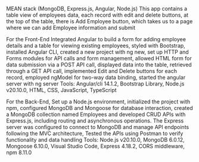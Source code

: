 MEAN stack (MongoDB, Express.js, Angular, Node.js)
This app contains a table view of employees data, each record with edit and delete buttons, at the top of the table, there is Add Employee button, which takes us to a page where we can add Employee information and submit

For the Front-End
Integrated Angular to build a form for adding employee details and a table for viewing existing employees, styled with Bootstrap, installed
Angular CLI, created a new project with ng new, set up HTTP and Forms modules for API calls and form management, allowed HTML form for data 
submission via a POST API call, displayed data into the table, retrieved through a GET API call, implemented Edit and Delete
buttons for each record, employed ngModel for two-way data binding, started the angular server with 
ng server
Tools: Angular/cli 14.1.2, Bootstrap Library, Node.js v20.10.0, HTML, CSS, JavaScript, TypeScript 

For the Back-End,
Set up a Node.js environment, initialized the project with npm, configured MongoDB and Mongoose for database interaction, created a 
MongoDB collection named Employees and developed CRUD APIs with Express.js, including routing and asynchronous operations. The Express 
server was configured to connect to MongoDB and manage API endpoints following the MVC architecture, Tested the APIs using Postman to verify
functionality and data handling
Tools: Node.js v20.10.0, MongoDB 6.0.12, Mongoose 6.10.0, Visual Studio Code, Express 4.18.2, CORS middleware, npm 8.11.0
